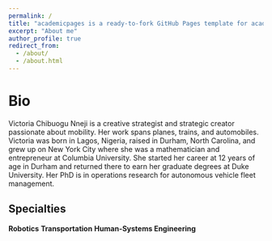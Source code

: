 ```yaml
---
permalink: /
title: "academicpages is a ready-to-fork GitHub Pages template for academic personal websites"
excerpt: "About me"
author_profile: true
redirect_from: 
  - /about/
  - /about.html
---
```


Bio
======
Victoria Chibuogu Nneji is a creative strategist and strategic creator passionate about mobility. Her work spans planes, trains, and automobiles. Victoria was born in Lagos, Nigeria, raised in Durham, North Carolina, and grew up on New York City where she was a mathematician and entrepreneur at Columbia University. She started her career at 12 years of age in Durham and returned there to earn her graduate degrees at Duke University. Her PhD is in operations research for autonomous vehicle fleet management.

Specialties
------
**Robotics**
**Transportation**
**Human-Systems Engineering**
